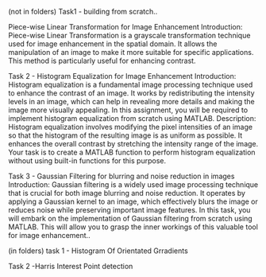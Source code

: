 
(not in folders)
Task1 - building from scratch..

Piece-wise Linear Transformation
for Image Enhancement
Introduction:
Piece-wise Linear Transformation is a grayscale transformation technique used
for image enhancement in the spatial domain. It allows the manipulation of an
image to make it more suitable for specific applications. This method is
particularly useful for enhancing contrast.

Task 2 - 
Histogram Equalization for Image
Enhancement
Introduction:
Histogram equalization is a fundamental image processing technique used to
enhance the contrast of an image. It works by redistributing the intensity levels
in an image, which can help in revealing more details and making the image more
visually appealing. In this assignment, you will be required to implement
histogram equalization from scratch using MATLAB.
Description:
Histogram equalization involves modifying the pixel intensities of an image so
that the histogram of the resulting image is as uniform as possible. It enhances
the overall contrast by stretching the intensity range of the image. Your task is
to create a MATLAB function to perform histogram equalization without using
built-in functions for this purpose.


Task 3 -
Gaussian Filtering for blurring and
noise reduction in images
Introduction:
Gaussian filtering is a widely used image processing technique that is crucial for
both image blurring and noise reduction. It operates by applying a Gaussian
kernel to an image, which effectively blurs the image or reduces noise while
preserving important image features. In this task, you will embark on the
implementation of Gaussian filtering from scratch using MATLAB. This will
allow you to grasp the inner workings of this valuable tool for image
enhancement..


(in folders)
task 1 - Histogram Of Orientated Grradients


Task 2 -Harris Interest Point detection
